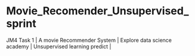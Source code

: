 # Movie_Recomender_Unsupervised_sprint
JM4 Task 1 |  A movie Recommender System | Explore data science academy | Unsupervised learning predict |
